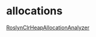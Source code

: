 # allocations

[RoslynClrHeapAllocationAnalyzer](https://github.com/microsoft/RoslynClrHeapAllocationAnalyzer)
